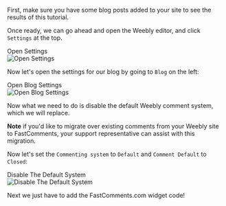 First, make sure you have some blog posts added to your site to see the results of this tutorial.

Once ready, we can go ahead and open the Weebly editor, and click `Settings` at the top.

<div class="screenshot white-bg">
    <div class="title">Open Settings</div>
    <img class="screenshot-image" src="/images/installation-guides/weebly-step-1-1-open-settings.png" alt="Open Settings" />
</div>

Now let's open the settings for our blog by going to `Blog` on the left:

<div class="screenshot white-bg">
    <div class="title">Open Blog Settings</div>
    <img class="screenshot-image" src="/images/installation-guides/weebly-step-1-2-open-blog-settings.png" alt="Open Blog Settings" />
</div>

Now what we need to do is disable the default Weebly comment system, which we will replace.

**Note** if you'd like to migrate over existing comments from your Weebly site to FastComments, your support representative can assist with this migration.

Now let's set the `Commenting system` to `Default` and `Comment Default` to `Closed`:

<div class="screenshot white-bg">
    <div class="title">Disable The Default System</div>
    <img class="screenshot-image" src="/images/installation-guides/weebly-step-1-3-disable-default.png" alt="Disable The Default System" />
</div>

Next we just have to add the FastComments.com widget code!
